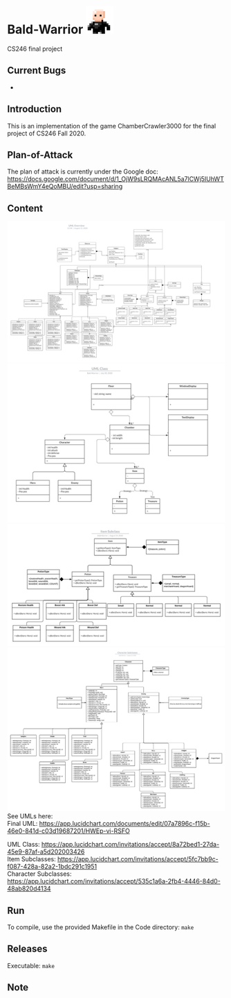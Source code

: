 # Bald-Warrior ![](BaldWarrior.png)
 CS246 final project

## Current Bugs
- 

## Introduction
This is an implementation of the game ChamberCrawler3000 for the final project of CS246 Fall 2020.

## Plan-of-Attack
The plan of attack is currently under the Google doc: https://docs.google.com/document/d/1_OjW9sLRQMAcANL5a7lCWj5IUhWTBeMBsWmY4eQoMBU/edit?usp=sharing

## Content
![](UML/UML_Final.jpeg)
![](UML/UML_Class.jpeg)
![](UML/Item_Subclasses.jpeg)
![](UML/Character_Subclasses.jpeg)
See UMLs here:  
 Final UML: https://app.lucidchart.com/documents/edit/07a7896c-f15b-46e0-841d-c03d19687201/HWEp-vi-RSFO

 UML Class: https://app.lucidchart.com/invitations/accept/8a72bed1-27da-45e9-87af-a5d202003426  
 Item Subclasses: https://app.lucidchart.com/invitations/accept/5fc7bb9c-f087-428a-82a2-1bdc291c1951  
 Character Subclasses: https://app.lucidchart.com/invitations/accept/535c1a6a-2fb4-4446-84d0-48ab820d4134  

## Run
To compile, use the provided Makefile in the Code directory:
`
make
`

## Releases
Executable:
`
make
`

## Note

